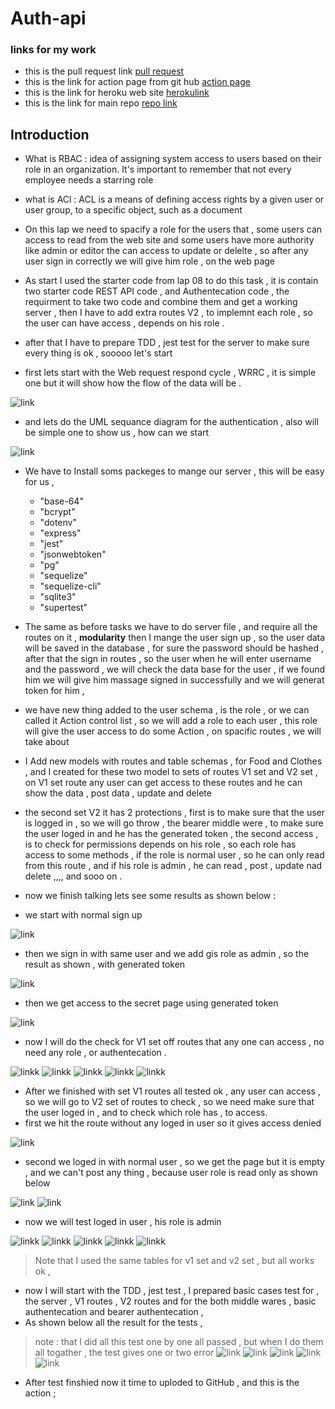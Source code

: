 # Auth-api
### links for my work 
* this is the pull request link [pull request](https://github.com/Muradazzeh/auth-api/pull/2)
* this is the link for action page from git hub [action page](https://github.com/Muradazzeh/auth-api/actions)
* this is the link for heroku web site [ herokulink](https://auth-api-murad.herokuapp.com/)
* this is the link for main repo [ repo link ](https://github.com/Muradazzeh/auth-api)

## Introduction 
* What is RBAC : idea of assigning system access to users based on their role in an organization. It's important to remember that not every employee needs a starring role 
* what is ACl : ACL is a means of defining access rights by a given user or user group, to a specific object, such as a document
* On this lap we need to spacify a role for the users that , some users can access to read from the web site and some users have more authority like admin or editor the can access to update or delelte , so after any user sign in correctly we will give him role , on the web page 
* As start I used the starter code from lap 08 to do this task , it is contain two starter code REST API code , and Authentecation code , the requirment to take two code and combine them and get a working server , then I have to add extra routes V2 , to implemnt each role , so the user can have access , depends on his role .
* after that I have to prepare TDD , jest test for the server to make sure every thing is ok , sooooo let's start 

* first lets start with the Web request respond cycle , WRRC  , it is simple one but it will show how the flow of the data will be .

![link](./src/image/WRRC.jpeg)

* and lets do the UML sequance diagram for the authentication , also will be simple one to show us , how can we start 

![link](./src/image/Authentecation.png)

* We have to Install soms packeges to mange our server , this will be easy for us ,    
    * "base-64"
    * "bcrypt"
    * "dotenv"
    * "express"
    * "jest"
    * "jsonwebtoken"
    * "pg"
    * "sequelize"
    * "sequelize-cli"
    * "sqlite3"
    * "supertest" 
* The same as before tasks we have to do server file , and require all the routes on it , **modularity** then I mange the user sign up , so the user data will be saved in the database , for sure the password should be hashed , after that the sign in routes , so the user when he will enter username and the password , we will check the data base for the user , if we found him we will give him massage signed in successfully and we will generat token for him , 

* we have new thing added to the user schema , is the role , or we can called it Action control list , so we will add a role to each user , this role will give the user access to do some Action , on spacific routes , we will take about 

* I Add new models with routes and table schemas , for Food and Clothes , and I created for these two model to sets of routes V1 set and V2 set , on V1 set route any user can get access to these routes and he can show the data , post data , update and delete 

* the second set V2 it has 2 protections , first is to make sure that the user is logged in , so we will go throw , the bearer middle were , to make sure the user loged in and he has the generated token , the second access , is to check for permissions depends on his role , so each role has access to some methods , if the role is normal user , so he can only read from this route , and if his role is admin , he can read , post , update nad delete ,,,, and sooo on .

* now we finish talking lets see some results as shown below : 
* we start with normal sign up 

![link](./src/image/Screenshot%20(263).png)
* then we sign in with same user and we add gis role as admin , so the result as shown , with generated token 

![link](./src/image/Screenshot%20(265).png)

* then we get access to the secret page using generated token 

![link](./src/image/Screenshot%20(266).png)

* now I will do the check for V1 set off routes that any one can access , no need any role , or authentecation .

![linkk](./src/image/Screenshot%20(267).png)
![linkk](./src/image/Screenshot%20(269).png)
![linkk](./src/image/Screenshot%20(270).png)
![linkk](./src/image/Screenshot%20(271).png)
![linkk](./src/image/Screenshot%20(272).png)

* After we finished with set V1 routes all tested ok , any user can access , so we will go to V2 set of routes to check , so we need make sure that the user loged in , and to check which role has , to access. 
* first we hit the route without any loged in user so it gives access denied 

![link](./src/image/Screenshot%20(273).png)
* second we loged in with normal user , so we get the page but it is empty , and we can't post any thing , because user role is read only as shown below 

![link](./src//image/Screenshot%20(274).png)
![link](./src/image/Screenshot%20(275).png)

* now we will test loged in user , his role is admin 

![linkk](./src/image/Screenshot%20(276).png)
![linkk](./src/image/Screenshot%20(277).png)
![linkk](./src/image/Screenshot%20(278).png)
![linkk](./src/image/Screenshot%20(279).png)
![linkk](./src/image/Screenshot%20(280).png)


> Note that I used the same tables for v1 set and v2 set , but all works ok , 

* now I will start with the TDD , jest test , I prepared  basic cases test for , the server , V1 routes , V2 routes and for the both middle wares , basic authentecation and bearer authentecation , 
* As shown below all the result for the tests , 

> note : that I did all this test one by one all passed , but when I do them all togather , the test gives one or two error 
![link](./src/image/Screenshot%20(281).png)
![link](./src/image/Screenshot%20(282).png)
![link](./src/image/Screenshot%20(283).png)
![link](./src/image/Screenshot%20(284).png)
![link](./src/image/Screenshot%20(285).png)

* After test finshied now it time to uploded to GitHub , and this is the action ;






